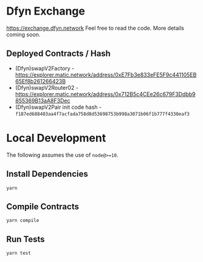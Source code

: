 # Dfyn Exchange

https://exchange.dfyn.network Feel free to read the code. More details coming soon.

## Deployed Contracts / Hash

- (Dfyn)swapV2Factory - https://explorer.matic.network/address/0xE7Fb3e833eFE5F9c441105EB65Ef8b261266423B
- (Dfyn)swapV2Router02 - https://explorer.matic.network/address/0x712B5c4CEe26c679F3Ddbb9855369B13aA8F3Dec
- (Dfyn)swapV2Pair init code hash - `f187ed688403aa4f7acfada758d8d53698753b998a3071b06f1b777f4330eaf3`

# Local Development

The following assumes the use of `node@>=10`.

## Install Dependencies

`yarn`

## Compile Contracts

`yarn compile`

## Run Tests

`yarn test`
